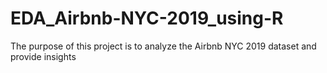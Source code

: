 # EDA_Airbnb-NYC-2019_using-R
The purpose of this project is to analyze the Airbnb NYC 2019 dataset and provide insights 
